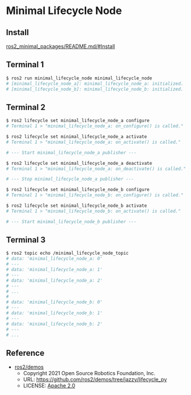 # Minimal Lifecycle Node

## Install

[ros2_minimal_packages/README.md/#Install](../README.md#install)

## Terminal 1

```sh
$ ros2 run minimal_lifecycle_node minimal_lifecycle_node
# [minimal_lifecycle_node_a]: minimal_lifecycle_node_a: initialized.
# [minimal_lifecycle_node_b]: minimal_lifecycle_node_b: initialized.
```

## Terminal 2

```sh
$ ros2 lifecycle set minimal_lifecycle_node_a configure
# Terminal 1 > "minimal_lifecycle_node_a: on_configure() is called."

$ ros2 lifecycle set minimal_lifecycle_node_a activate
# Terminal 1 > "minimal_lifecycle_node_a: on_activate() is called."

# --- Start minimal_lifecycle_node_a publisher ---

$ ros2 lifecycle set minimal_lifecycle_node_a deactivate
# Terminal 1 > "minimal_lifecycle_node_a: on_deactivate() is called."

# --- Stop minimal_lifecycle_node_a publisher ---

$ ros2 lifecycle set minimal_lifecycle_node_b configure
# Terminal 1 > "minimal_lifecycle_node_b: on_configure() is called."

$ ros2 lifecycle set minimal_lifecycle_node_b activate
# Terminal 1 > "minimal_lifecycle_node_b: on_activate() is called."

# --- Start minimal_lifecycle_node_b publisher ---
```

## Terminal 3

```sh
$ ros2 topic echo /minimal_lifecycle_node_topic
# data: 'minimal_lifecycle_node_a: 0'
# ---
# data: 'minimal_lifecycle_node_a: 1'
# ---
# data: 'minimal_lifecycle_node_a: 2'
# ---
# ...
#
# data: 'minimal_lifecycle_node_b: 0'
# ---
# data: 'minimal_lifecycle_node_b: 1'
# ---
# data: 'minimal_lifecycle_node_b: 2'
# ---
# ...
```

## Reference

- [ros2/demos](https://github.com/ros2/demos/)
  - Copyright 2021 Open Source Robotics Foundation, Inc.
  - URL: https://github.com/ros2/demos/tree/jazzy/lifecycle_py
  - LICENSE: [Apache 2.0](https://github.com/ros2/demos/blob/jazzy/LICENSE)